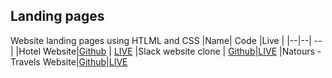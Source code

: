 ## Landing pages
Website landing pages using HTLML and CSS
|Name| Code |Live |
|--|--| -- |
|Hotel Website|[Github](https://github.com/MrAman007/Landing-Pages/tree/master/Hotel%20Website)  | [LIVE](https://hotelsingh.netlify.app/)
|Slack website clone | [Github](https://github.com/MrAman007/Landing-Pages/tree/master/slack%20clone)|[LIVE](https://slacklone.netlify.app/)
|Natours - Travels Website|[Github](https://github.com/MrAman007/Landing-Pages/tree/master/Natours)|[LIVE](https://natourtravels.netlify.app/)

